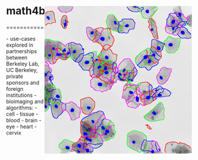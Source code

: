 # math4bioimaging
=================
Applied Math for Bioimaging
<div style= "float:right;position: relative; top: -80px;">
<img src="cervicalCells.png" width="400">
</div>
- use-cases explored in partnerships between Berkeley Lab, UC Berkeley, private sponsors and foreign institutions
- bioimaging and algorithms:
  - cell
  - tissue
  - blood
  - brain
  - eye
  - heart
  - cervix
